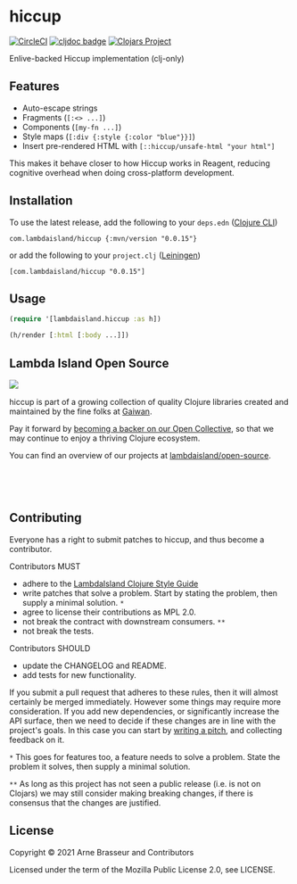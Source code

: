 # hiccup

<!-- badges -->
[![CircleCI](https://circleci.com/gh/lambdaisland/hiccup.svg?style=svg)](https://circleci.com/gh/lambdaisland/hiccup) [![cljdoc badge](https://cljdoc.org/badge/com.lambdaisland/hiccup)](https://cljdoc.org/d/com.lambdaisland/hiccup) [![Clojars Project](https://img.shields.io/clojars/v/com.lambdaisland/hiccup.svg)](https://clojars.org/com.lambdaisland/hiccup) 
<!-- /badges -->

Enlive-backed Hiccup implementation (clj-only)

## Features

- Auto-escape strings
- Fragments (`[:<> ...]`)
- Components (`[my-fn ...]`)
- Style maps (`[:div {:style {:color "blue"}}]`)
- Insert pre-rendered HTML with `[::hiccup/unsafe-html "your html"]`

This makes it behave closer to how Hiccup works in Reagent, reducing cognitive
overhead when doing cross-platform development.

<!-- installation -->
## Installation

To use the latest release, add the following to your `deps.edn` ([Clojure CLI](https://clojure.org/guides/deps_and_cli))

```
com.lambdaisland/hiccup {:mvn/version "0.0.15"}
```

or add the following to your `project.clj` ([Leiningen](https://leiningen.org/))

```
[com.lambdaisland/hiccup "0.0.15"]
```
<!-- /installation -->

## Usage

```clojure
(require '[lambdaisland.hiccup :as h])

(h/render [:html [:body ...]])
```

<!-- opencollective -->
## Lambda Island Open Source

<img align="left" src="https://github.com/lambdaisland/open-source/raw/master/artwork/lighthouse_readme.png">

&nbsp;

hiccup is part of a growing collection of quality Clojure libraries created and maintained
by the fine folks at [Gaiwan](https://gaiwan.co).

Pay it forward by [becoming a backer on our Open Collective](http://opencollective.com/lambda-island),
so that we may continue to enjoy a thriving Clojure ecosystem.

You can find an overview of our projects at [lambdaisland/open-source](https://github.com/lambdaisland/open-source).

&nbsp;

&nbsp;
<!-- /opencollective -->

<!-- contributing -->
## Contributing

Everyone has a right to submit patches to hiccup, and thus become a contributor.

Contributors MUST

- adhere to the [LambdaIsland Clojure Style Guide](https://nextjournal.com/lambdaisland/clojure-style-guide)
- write patches that solve a problem. Start by stating the problem, then supply a minimal solution. `*`
- agree to license their contributions as MPL 2.0.
- not break the contract with downstream consumers. `**`
- not break the tests.

Contributors SHOULD

- update the CHANGELOG and README.
- add tests for new functionality.

If you submit a pull request that adheres to these rules, then it will almost
certainly be merged immediately. However some things may require more
consideration. If you add new dependencies, or significantly increase the API
surface, then we need to decide if these changes are in line with the project's
goals. In this case you can start by [writing a pitch](https://nextjournal.com/lambdaisland/pitch-template),
and collecting feedback on it.

`*` This goes for features too, a feature needs to solve a problem. State the problem it solves, then supply a minimal solution.

`**` As long as this project has not seen a public release (i.e. is not on Clojars)
we may still consider making breaking changes, if there is consensus that the
changes are justified.
<!-- /contributing -->

<!-- license -->
## License

Copyright &copy; 2021 Arne Brasseur and Contributors

Licensed under the term of the Mozilla Public License 2.0, see LICENSE.
<!-- /license -->
